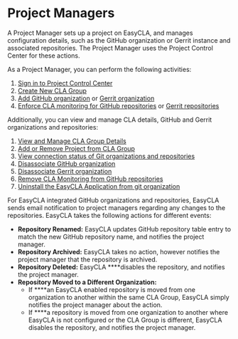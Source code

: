# Project Managers

A Project Manager sets up a project on EasyCLA, and manages configuration details, such as the GitHub organization or Gerrit instance and associated repositories. The Project Manager uses the Project Control Center for these actions.

As a Project Manager, you can perform the following activities:

1. [Sign in to Project Control Center](sign-in-to-project-control-center.md)
2. [Create New CLA Group](create-new-cla-group.md)
3. [Add GitHub organization](add-and-manage-git-organizations-and-repositories/#add-github-organization) or [Gerrit organization](add-and-manage-git-organizations-and-repositories/#add-gerrit-organization)
4. [Enforce CLA monitoring for GitHub repositories](add-and-manage-git-organizations-and-repositories/enforce-or-remove-cla.md#enforce-or-remove-cla-monitoring-from-github-repositories) or [Gerrit repositories](add-and-manage-git-organizations-and-repositories/enforce-or-remove-cla.md#enforce-cla-monitoring-for-gerrit-repositories)

Additionally, you can view and manage CLA details, GitHub and Gerrit organizations and repositories:

1. [View and Manage CLA Group Details](view-and-manage-cla-group-details.md)
2. [Add or Remove Project from CLA Group](add-or-remove-a-project-from-cla-group.md)
3. [View connection status of Git organizations and repositories](add-and-manage-git-organizations-and-repositories/view-connection-status-of-git-organizations-and-repositories.md)
4. [Disassociate GitHub organization](add-and-manage-git-organizations-and-repositories/#disassociate-github-organization)
5. [Disassociate Gerrit organization](add-and-manage-git-organizations-and-repositories/#disassociate-gerrit-organization)
6. [Remove CLA Monitoring from GitHub repositories](add-and-manage-git-organizations-and-repositories/enforce-or-remove-cla.md#enforce-or-remove-cla-monitoring-from-github-repositories)
7. [Uninstall the EasyCLA Application from git organization](uninstall-the-easycla-application.md)

For EasyCLA integrated GitHub organizations and repositories, EasyCLA sends email notification to project managers regarding any changes to the repositories. EasyCLA takes the following actions for different events:

* **Repository Renamed:** EasyCLA updates GitHub repository table entry to match the new GitHub repository name, and notifies the project manager.
* **Repository Archived:** EasyCLA takes no action, however notifies the project manager that the repository is archived.
* **Repository Deleted:** EasyCLA ****disables the repository, and notifies the project manager.
* **Repository Moved to a Different Organization:** 
  * If ****an EasyCLA enabled repository is moved from one organization to another within the same CLA Group, EasyCLA simply notifies the project manager about the action.
  * If ****a repository is moved from one organization to another where EasyCLA is not configured or the CLA Group is different, EasyCLA disables the repository, and notifies the project manager.

